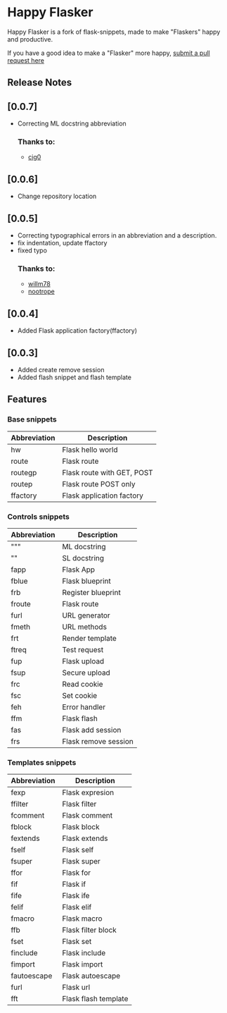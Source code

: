 # Happy Flasker

Happy Flasker is a fork of flask-snippets, made to make "Flaskers" happy and productive.

If you have a good idea to make a "Flasker" more happy, [submit a pull request here](https://github.com/apedroed88/Happy-Flasker.git)

## Release Notes

## [0.0.7]
- Correcting ML docstring abbreviation
  ### Thanks to:
   - [cig0](https://github.com/cig0) 
   
## [0.0.6]
- Change repository location
## [0.0.5]
- Correcting typographical errors in an abbreviation and a description.
- fix indentation, update ffactory
- fixed typo
  ### Thanks to:
   - [willm78](https://github.com/willm78)
   - [nootrope](https://github.com/nootrope)
## [0.0.4]
- Added Flask application factory(ffactory)
## [0.0.3]
- Added create remove session 
- Added flash snippet and flash template


## Features

### Base snippets

| Abbreviation | Description                |
|--------------|----------------------------|
| hw           | Flask hello world          |
| route        | Flask route                |
| routegp      | Flask route with GET, POST |
| routep       | Flask route POST only      |
| ffactory     | Flask application factory  |

### Controls snippets

| Abbreviation | Description          |
|--------------|----------------------|
| """          | ML docstring         |
| ""           | SL docstring         |
| fapp         | Flask App            |
| fblue        | Flask blueprint      |
| frb          | Register blueprint   |
| froute       | Flask route          |
| furl         | URL generator        |
| fmeth        | URL methods          |
| frt          | Render template      |
| ftreq        | Test request         |
| fup          | Flask upload         |
| fsup         | Secure upload        |
| frc          | Read cookie          |
| fsc          | Set cookie           |
| feh          | Error handler        |
| ffm          | Flask flash          |
| fas          | Flask add session    |
| frs          | Flask remove session |


### Templates snippets

| Abbreviation | Description          |
|--------------|----------------------|
| fexp         | Flask expresion      |
| ffilter      | Flask filter         |
| fcomment     | Flask comment        |
| fblock       | Flask block          |
| fextends     | Flask extends        |
| fself        | Flask self           |
| fsuper       | Flask super          |
| ffor         | Flask for            |
| fif          | Flask if             |
| fife         | Flask ife            |
| felif        | Flask elif           |
| fmacro       | Flask macro          |
| ffb          | Flask filter block   |
| fset         | Flask set            |
| finclude     | Flask include        |
| fimport      | Flask import         |
| fautoescape  | Flask autoescape     |
| furl         | Flask url            |
| fft          | Flask flash template |
